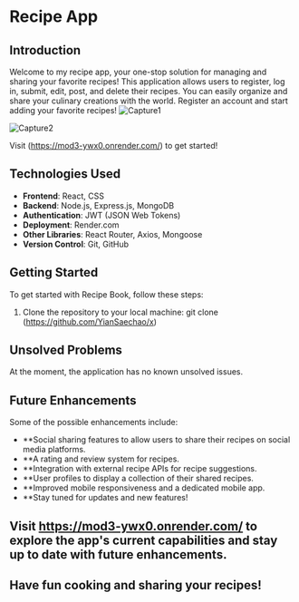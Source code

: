 # Recipe App

## Introduction

Welcome to my recipe app, your one-stop solution for managing and sharing your favorite recipes! This application allows users to register, log in, submit, edit, post, and delete their recipes. You can easily organize and share your culinary creations with the world. 
Register an account and start adding your favorite recipes!
![Capture1](https://github.com/YianSaechao/x/assets/87401359/274a743e-0a73-44e5-8f57-1a7f9b3c5529)

![Capture2](https://github.com/YianSaechao/x/assets/87401359/c27fd59d-421c-4cac-8f06-b335b61e19e9)


Visit (https://mod3-ywx0.onrender.com/) to get started!

## Technologies Used

- **Frontend**: React, CSS
- **Backend**: Node.js, Express.js, MongoDB
- **Authentication**: JWT (JSON Web Tokens)
- **Deployment**: Render.com
- **Other Libraries**: React Router, Axios, Mongoose
- **Version Control**: Git, GitHub

## Getting Started

To get started with Recipe Book, follow these steps:

1. Clone the repository to your local machine:
   git clone (https://github.com/YianSaechao/x)

## Unsolved Problems
At the moment, the application has no known unsolved issues.

## Future Enhancements
Some of the possible enhancements include:

- **Social sharing features to allow users to share their recipes on social media platforms.
- **A rating and review system for recipes.
- **Integration with external recipe APIs for recipe suggestions.
- **User profiles to display a collection of their shared recipes.
- **Improved mobile responsiveness and a dedicated mobile app.
- **Stay tuned for updates and new features!

## Visit https://mod3-ywx0.onrender.com/ to explore the app's current capabilities and stay up to date with future enhancements.
## Have fun cooking and sharing your recipes!

